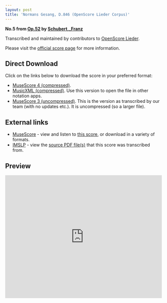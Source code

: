 ```yaml
---
layout: post
title: 'Normans Gesang, D.846 (OpenScore Lieder Corpus)'
---
```


__No.5 from [Op.52](https://fourscoreandmore.org/openscore/lieder/Schubert,_Franz/Op.52/) by [Schubert,_Franz](https://fourscoreandmore.org/openscore/lieder/Schubert,_Franz)__

Transcribed and maintained by contributors to [OpenScore Lieder].

Please visit the [official score page] for more information.

[official score page]: https://musescore.com/openscore-lieder-corpus/scores/6182173
[OpenScore Lieder]: https://musescore.com/openscore-lieder-corpus

## Direct Download

Click on the links below to download the score in your preferred format:
- [MuseScore 4 (compressed)](https://github.com/openscore/lieder/blob/main/scores/Schubert,_Franz/Op.52/5_Normans_Gesang,_D.846/lc6182173.mscz?raw=true).
- [MusicXML (compressed)](https://github.com/openscore/lieder/blob/main/scores/Schubert,_Franz/Op.52/5_Normans_Gesang,_D.846/lc6182173.mxl?raw=true). Use this version to open the file in other notation apps.
- [MuseScore 3 (uncompressed)](https://github.com/openscore/lieder/blob/main/scores/Schubert,_Franz/Op.52/5_Normans_Gesang,_D.846/lc6182173.mscx?raw=true). This is the version as transcribed by our team (with no updates etc.). It is uncompressed (so a larger file).

## External links

- [MuseScore] - view and listen to [this score][MuseScore], or download in a variety of formats.
- [IMSLP] - view the [source PDF file(s)][IMSLP] that this score was transcribed from.

[MuseScore]: https://musescore.com/score/6182173
[IMSLP]: https://imslp.org/wiki/Special:ReverseLookup/62383

## Preview

<iframe width="100%" height="394" src="https://musescore.com/openscore-lieder-corpus/scores/6182173/embed" frameborder="0" allowfullscreen allow="autoplay; fullscreen"></iframe>
